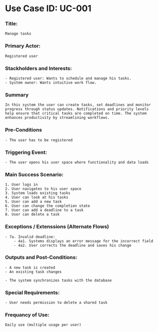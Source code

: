# Use Case ID: UC-001

### Title:

    Manage tasks

### Primary Actor:

    Registered user
    
### Stackholders and Interests:

    - Registered user: Wants to schedule and manage his tasks.
    - System owner: Wants intuitive work flow.

### Summary

    In this system the user can create tasks, set deadlines and monitor progress through status updates. Notifications and priority levels help ensure that critical tasks are completed on time. The system enhances productivity by streamlining workflows.

### Pre-Conditions

    - The user has to be registered

### Triggering Event:

    - The user opens his user space where functionality and data loads

### Main Success Scenario:

    1. User logs in
    2. User navigates to his user space
    3. System loads existing tasks
    4. User can look at his tasks
    5. User can add a new task
    6. User can change the completion state
    7. User can add a deadline to a task
    8. User can delete a task

### Exceptions / Extenssions (Alternate Flows)

    - 7a. Invalid deadline:
        - 4a1. Systems displays an error message for the incorrect field
        - 4a2. User corrects the deadline and saves his change

### Outputs and Post-Conditions:

    - A new task is created
    - An existing task changes

    - The system synchronizes tasks with the database

### Special Requirements:

    - User needs permission to delete a shared task

### Frequancy of Use:

    Daily use (multiple usage per user)